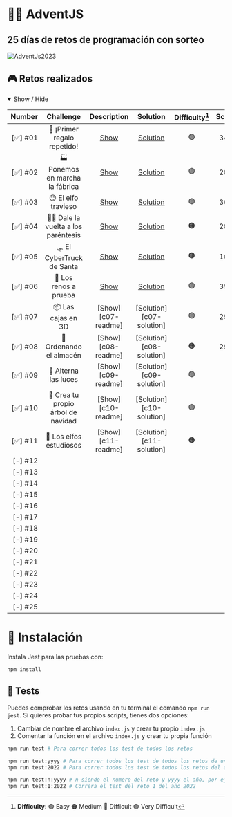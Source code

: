 # **🎁🧦 AdventJS**
## **25 días de retos de programación con sorteo**


![AdventJs2023](https://imgur.com/V5JKvkv.png)

## **🎮 Retos realizados**

<details open>
<summary>Show / Hide</summary>

| Number    | Challenge                             | Description         | Solution                 | Difficulty[^1] | Score |
| --------: | :-----------------------------------: | :-----------------: | :----------------------: | :------------: | :---: |
| [✅] #01  | 🎁 ¡Primer regalo repetido!           | [Show][c01-readme]  | [Solution][c01-solution] |       🟢       |  340  |
| [✅] #02  | 🏭 Ponemos en marcha la fábrica      | [Show][c02-readme]  | [Solution][c02-solution] |       🟢       |  280  |
| [✅] #03  | 😏 El elfo travieso                  | [Show][c03-readme]  | [Solution][c03-solution] |       🟢       |  360  |
| [✅] #04  | 😵‍💫 Dale la vuelta a los paréntesis | [Show][c04-readme]  | [Solution][c04-solution] |       🟠       |  280  |
| [✅] #05  | 🛷 El CyberTruck de Santa            | [Show][c05-readme]  | [Solution][c05-solution] |       🟠       |  160  |
| [✅] #06  | 🦌 Los renos a prueba                | [Show][c06-readme]  | [Solution][c06-solution] |       🟢       |  390  |
| [✅] #07  | 📦 Las cajas en 3D                   | [Show][c07-readme]  | [Solution][c07-solution] |       🟢       |  290  |
| [✅] #08  | 🏬 Ordenando el almacén              | [Show][c08-readme]  | [Solution][c08-solution] |       🟠       |  290  |
| [✅] #09  | 🚦 Alterna las luces                  | [Show][c09-readme]  | [Solution][c09-solution] |       🟢       |       |
| [✅] #10  | 🎄 Crea tu propio árbol de navidad    | [Show][c10-readme]  | [Solution][c10-solution] |       🟢       |       |
| [✅] #11  | 📖 Los elfos estudiosos              | [Show][c11-readme]  | [Solution][c11-solution] |       🟠       |       |
| [-] #12  |                                        |                     |                          |                 |       |
| [-] #13  |                                        |                     |                          |                 |       |
| [-] #14  |                                        |                     |                          |                 |       |
| [-] #15  |                                        |                     |                          |                 |       |
| [-] #16  |                                        |                     |                          |                 |       |
| [-] #17  |                                        |                     |                          |                 |       |
| [-] #18  |                                        |                     |                          |                 |       |
| [-] #19  |                                        |                     |                          |                 |       |
| [-] #20  |                                        |                     |                          |                 |       |
| [-] #21  |                                        |                     |                          |                 |       |
| [-] #22  |                                        |                     |                          |                 |       |
| [-] #23  |                                        |                     |                          |                 |       |
| [-] #24  |                                        |                     |                          |                 |       |
| [-] #25  |                                        |                     |                          |                 |       |

[^1]: **Difficulty**: 🟢 Easy 🟠 Medium 🔴 Difficult 🟣 Very Difficult

[c01-readme]: ./challenge01/README.md
[c01-solution]: ./challenge01/index.js
[c02-readme]: ./challenge02/README.md
[c02-solution]: ./challenge02/index.js
[c03-readme]: ./challenge03/README.md
[c03-solution]: ./challenge03/index.js
[c04-readme]: ./challenge04/README.md
[c04-solution]: ./challenge04/index.js
[c05-readme]: ./challenge05/README.md
[c05-solution]: ./challenge05/index.js
[c06-readme]: ./challenge06/README.md
[c06-solution]: ./challenge06/index.js
</details>


# **📝 Instalación**

Instala Jest para las pruebas con:

```bash
npm install
```

## **🧪 Tests**

Puedes comprobar los retos usando en tu terminal el comando `npm run jest`.
Si quieres probar tus propios scripts, tienes dos opciones:

1. Cambiar de nombre el archivo `index.js` y crear tu propio `index.js`
2. Comentar la función en el archivo `index.js` y crear tu propia función

```bash
npm run test # Para correr todos los test de todos los retos

npm run test:yyyy # Para correr todos los test de todos los retos de un año es especifico, por ejemplo
npm run test:2022 # Para correr todos los test de todos los retos del año 2022

npm run test:n:yyyy # n siendo el numero del reto y yyyy el año, por ejemplo
npm run test:1:2022 # Correra el test del reto 1 del año 2022
```